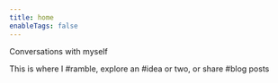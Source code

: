 ```yaml
---
title: home
enableTags: false
---
```


Conversations with myself

This is where I #ramble, explore an #idea or two, or share #blog posts
